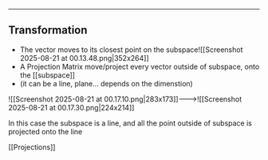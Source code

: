 ----
## Transformation
- The vector moves to its closest point on the subspace![[Screenshot 2025-08-21 at 00.13.48.png|352x264]]
- A Projection Matrix move/project every vector outside of subspace, onto the [[subspace]] 
- (it can be a line, plane... depends on the dimenstion) 


![[Screenshot 2025-08-21 at 00.17.10.png|283x173]]--->![[Screenshot 2025-08-21 at 00.17.30.png|224x214]]

In this case the subspace is a line, and all the point outside of subspace is projected onto the line

[[Projections]]